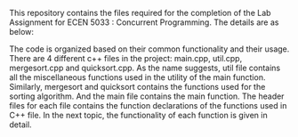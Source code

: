 This repository contains the files required for the completion of the Lab Assignment for ECEN 5033 : Concurrent Programming. The details are as below:

The code is organized based on their common functionality and their usage. There are 4 different c++ files in the project: main.cpp, util.cpp, mergesort.cpp and quicksort.cpp. As the name suggests, util file contains all the miscellaneous functions used in the utility of the main function. Similarly, mergesort and quicksort contains the functions used for the sorting algorithm. And the main file contains the main function. The header files for each file contains the function declarations of the functions used in C++ file. In the next topic, the functionality of each function is given in detail.